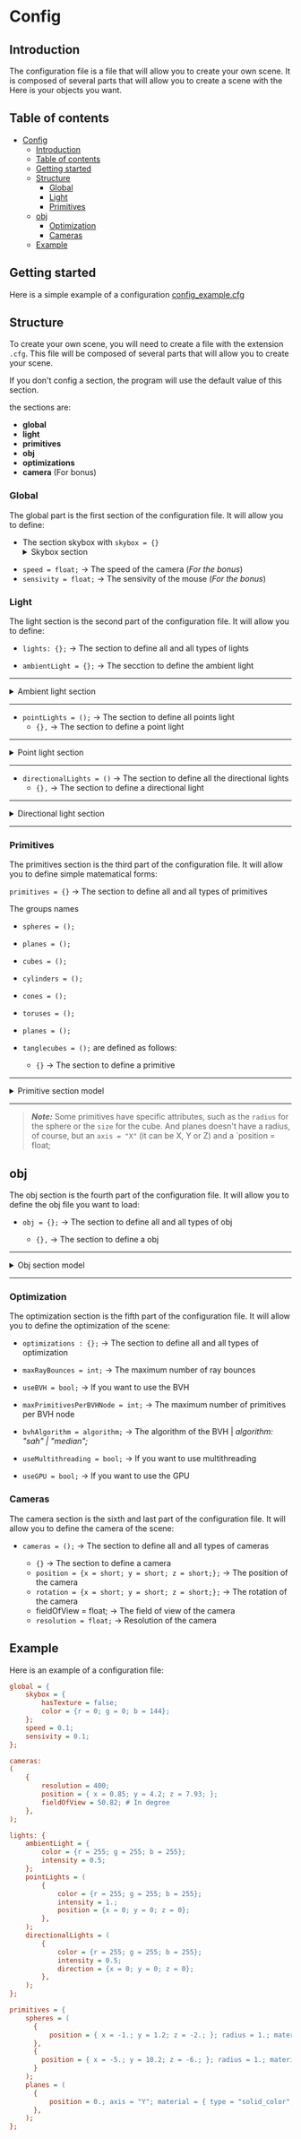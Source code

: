 # Config

## Introduction

The configuration file is a file that will allow you to create your own scene. It is composed of several parts that will allow you to create a scene with the Here is your objects you want.

## Table of contents

- [Config](#config)
  - [Introduction](#introduction)
  - [Table of contents](#table-of-contents)
  - [Getting started](#getting-started)
  - [Structure](#structure)
    - [Global](#global)
    - [Light](#light)
    - [Primitives](#primitives)
  - [obj](#obj)
    - [Optimization](#optimization)
    - [Cameras](#cameras)
  - [Example](#example)

## Getting started

Here is a simple example of a configuration [config_example.cfg](config_example.cfg)

## Structure

To create your own scene, you will need to create a file with the extension `.cfg`. This file will be composed of several parts that will allow you to create your scene.

If you don't config a section, the program will use the default value of this section.

the sections are:
 - **global**
 - **light**
 - **primitives**
 - **obj**
 - **optimizations**
 - **camera** (For bonus)

### Global

The global part is the first section of the configuration file. It will allow you to define:
- The section skybox with `skybox = {}` 
  <details>
    <summary>Skybox section</summary>
    <li><code>hasTexture = bool;</code> -> If you apply a texture</li>
    <li><code>path = pathToImage;</code> -> add the path to tan image who will be the sky box | <i>pathToImage: float;</i></li>
    <li><code>color = {r = short, g = short, b = short };</code> -> add the color of the skybox</li>
</details>

- `speed = float;` -> The speed of the camera (_For the bonus_)
- `sensivity = float;` -> The sensivity of the mouse (_For the bonus_)

### Light

The light section is the second part of the configuration file. It will allow you to define:

- `lights: {};` -> The section to define all and all types of lights


- `ambientLight = {};` -> The secction to define the ambient light
---
  <details>
    <summary>Ambient light section</summary>
    <li><code>color = {r = short; g = short; b = short;};</code> -> add the color of the ambient light</li>
    <li><code>intensity = float;</code> -> add the intensity of the ambient light</li>
</details>

---

- `pointLights = ();` -> The section to define all points light
  - `{},` -> The section to define a point light

---

  <details>
    <summary>Point light section</summary>
    <li><code>color = {r = short; g = short; b = short;};</code> -> add the color of the point light</li>
    <li><code>intensity = float;</code> -> add the intensity of the point light</li>
    <li><code>position = {x = float; y = float; z = float;};</code> -> put the light at that position</li>
</details>

---

- `directionalLights = ()` -> The section to define all the directional lights
  - `{},` -> The section to define a directional light

---

  <details>
    <summary>Directional light section</summary>
    <li><code>color = {r = short; g = short; b = short;};</code> -> add the color of the directional light</li>
    <li><code>intensity = float;</code> -> add the intensity of the directional light</li>
    <li><code>direction = {x = float; y = float; z = float;};</code> -> put the light at that direction</li>
</details>

---

### Primitives

The primitives section is the third part of the configuration file. It will allow you to define simple matematical forms:

`primitives = {}` -> The section to define all and all types of primitives

The groups names
- `spheres = ();`
- `planes = ();`
- `cubes = ();`
- `cylinders = ();`
- `cones = ();`
- `toruses = ();`
- `planes = ();`
- `tanglecubes = ();`
are defined as follows:

  - `{}` -> The section to define a primitive

---

  <details>
    <summary>Primitive section model</summary>
    <li><code>position = {x = short; y = short; z = short;};</code> -> The position of the primitive</li>
    <li><code>radius = float;</code> -> The scale of the primitive</li>
    <li><code>material = {};</code> -> The material of the primitive</li>

---

  <details>
    <summary>Material section</summary>
    <li><code>color = {r = short; g = short; b = short;};</code> -> The color of the primitive</li>
    <li><code>texture = pathToImage;</code> -> The texture of the primitive</li>
    <li><code>type = type;</code> -> The type of the primitive | <i>type: string;</i></li>
  </details>
</details>

---

> **_Note:_** Some primitives have specific attributes, such as the `radius` for the sphere or the `size` for the cube. And planes doesn't have a radius, of course, but an `axis = "X"` (it can be X, Y or Z) and a `position = float;

## obj

The obj section is the fourth part of the configuration file. It will allow you to define the obj file you want to load:

- `obj = {};` -> The section to define all and all types of obj

  - `{},` -> The section to define a obj

---

  <details>
    <summary>Obj section model</summary>
    <li><code>path = pathToObj;</code> -> The path to the obj file | <i>pathToObj: string;</i></li>
    <li><code>position = {x = short; y = short; z = short;};</code> -> The position of the obj</li>
    <li><code>transformation = {};</code> -> The transformation of the obj</li>

---

  <details>
    <summary>Transformation section</summary>
    <li><code>scale = {x = short; y = short; z = short;};</code> -> The scale of the obj</li>
    <li><code>rotation = {x = short; y = short; z = short;};</code> -> The rotation of the obj</li>
  </details>

---

  <li><code>rotation = {x = short; y = short; z = short;};</code> -> The rotation of the obj</li>
  <li><code>material = {};</code> -> The material of the obj</li>

---

  <details>
    <summary>Material section</summary>
    <li><code>color = {r = short; g = short; b = short;};</code> -> The color of the obj</li>
    <li><code>texture = pathToImage;</code> -> The texture of the obj</li>
    <li><code>type = type;</code> -> The type of the obj | <i>type: string;</i></li>
    <li><code>reflection = float;</code> -> The reflection of the obj</li>
  </details>
</details>

---

### Optimization

The optimization section is the fifth part of the configuration file. It will allow you to define the optimization of the scene:

- `optimizations : {};` -> The section to define all and all types of optimization

- `maxRayBounces = int;` -> The maximum number of ray bounces
- `useBVH = bool;` -> If you want to use the BVH
- `maxPrimitivesPerBVHNode = int;` -> The maximum number of primitives per BVH node
- `bvhAlgorithm = algorithm;` -> The algorithm of the BVH | <i>algorithm: "sah" | "median";</i>
- `useMultithreading = bool;` -> If you want to use multithreading
- `useGPU = bool;` -> If you want to use the GPU


### Cameras

The camera section is the sixth and last part of the configuration file. It will allow you to define the camera of the scene:

- `cameras = ();` -> The section to define all and all types of cameras

  - `{}` -> The section to define a camera
  - `position = {x = short; y = short; z = short;};` -> The position of the camera
  - `rotation = {x = short; y = short; z = short;};` -> The rotation of the camera
  - fieldOfView = float; -> The field of view of the camera
  - `resolution = float;` -> Resolution of the camera

## Example

Here is an example of a configuration file:

```cfg
global = {
    skybox = {
        hasTexture = false;
        color = {r = 0; g = 0; b = 144};
    };
    speed = 0.1;
    sensivity = 0.1;
};

cameras:
(
    {
        resolution = 400;
        position = { x = 0.85; y = 4.2; z = 7.93; };
        fieldOfView = 50.82; # In degree
    },
);

lights: {
    ambientLight = {
        color = {r = 255; g = 255; b = 255};
        intensity = 0.5;
    };
    pointLights = (
        {
            color = {r = 255; g = 255; b = 255};
            intensity = 1.;
            position = {x = 0; y = 0; z = 0};
        },
    );
    directionalLights = (
        {
            color = {r = 255; g = 255; b = 255};
            intensity = 0.5;
            direction = {x = 0; y = 0; z = 0};
        },
    );
};

primitives = {
    spheres = (
      {
          position = { x = -1.; y = 1.2; z = -2.; }; radius = 1.; material = { type = "solid_color"; color = { r = 0; g = 255; b = 255; }; };
      },
      {
        position = { x = -5.; y = 10.2; z = -6.; }; radius = 1.; material = { type = "solid_color"; color = { r = 255; g = 0; b = 255; }; };
      }
    );
    planes = (
      {
          position = 0.; axis = "Y"; material = { type = "solid_color"; color = { r = 255; g = 255; b = 255; }; };
      },
    );
};
```
